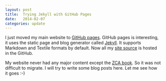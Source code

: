 ```yaml
---
layout: post
title:  Trying Jekyll with GitHub Pages
date:   2014-02-07
categories: update
---
```


I just moved my main website to [GitHub pages][gh-pages].  GitHub
pages is interesting, it uses the static page and blog generator
called [Jekyll][jekyll].  It supports Markdown and Textile formats by
default.  Now all my [site source][source] is hosted in the GitHub.

My website never had any major content except the [ZCA book][zca].  So
it was not difficult to migrate.  I will try to write some blog posts
here.  Let me see how it goes :-)

[zca]: http://muthukadan.net/docs/zca.html
[jekyll-gh]: https://github.com/mojombo/jekyll
[jekyll]:    http://jekyllrb.com
[gh-pages]: http://pages.github.com/
[source]: https://github.com/baijum/baijum.github.io
